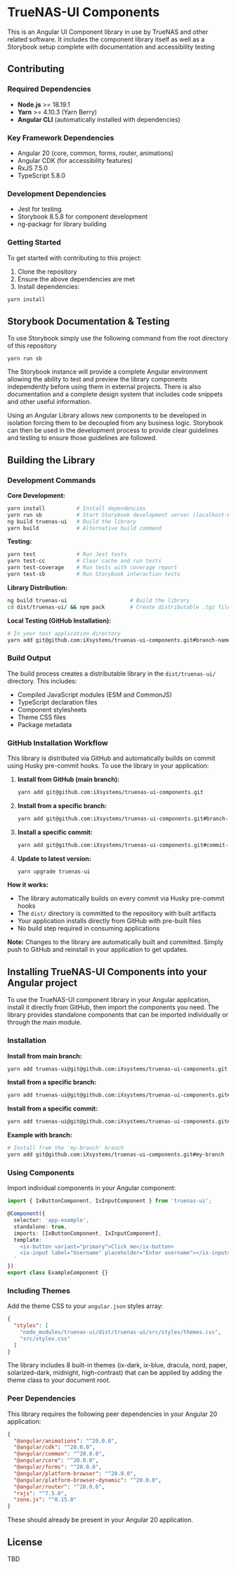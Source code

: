 # TrueNAS-UI Components

This is an Angular UI Component library in use by TrueNAS and other related software. It includes the component library itself as well as a Storybook setup complete with documentation and accessibility testing

## Contributing

### Required Dependencies

- **Node.js** >= 18.19.1
- **Yarn** >= 4.10.3 (Yarn Berry)
- **Angular CLI** (automatically installed with dependencies)

### Key Framework Dependencies

- Angular 20 (core, common, forms, router, animations)
- Angular CDK (for accessibility features)
- RxJS 7.5.0
- TypeScript 5.8.0

### Development Dependencies

- Jest for testing
- Storybook 8.5.8 for component development
- ng-packagr for library building

### Getting Started

To get started with contributing to this project:

1. Clone the repository
2. Ensure the above dependencies are met
3. Install dependencies:

```bash
yarn install
```

## Storybook Documentation & Testing

To use Storybook simply use the following command from the root directory of this repository

```
yarn run sb
```

The Storybook instance will provide a complete Angular environment allowing the ability to test and preview the library components independently before using them in external projects. There is also documentation and a complete design system that includes code snippets and other useful information.

Using an Angular Library allows new components to be developed in isolation forcing them to be decoupled from any business logic. Storybook can then be used in the development process to provide clear guidelines and testing to ensure those guidelines are followed.

## Building the Library

### Development Commands

**Core Development:**
```bash
yarn install          # Install dependencies
yarn run sb           # Start Storybook development server (localhost:6006)
ng build truenas-ui   # Build the library
yarn build            # Alternative build command
```

**Testing:**
```bash
yarn test             # Run Jest tests
yarn test-cc          # Clear cache and run tests
yarn test-coverage    # Run tests with coverage report
yarn test-sb          # Run Storybook interaction tests
```

**Library Distribution:**
```bash
ng build truenas-ui                    # Build the library
cd dist/truenas-ui/ && npm pack        # Create distributable .tgz file
```

**Local Testing (GitHub Installation):**
```bash
# In your test application directory
yarn add git@github.com:iXsystems/truenas-ui-components.git#branch-name
```

### Build Output

The build process creates a distributable library in the `dist/truenas-ui/` directory. This includes:

- Compiled JavaScript modules (ESM and CommonJS)
- TypeScript declaration files
- Component stylesheets
- Theme CSS files
- Package metadata

### GitHub Installation Workflow

This library is distributed via GitHub and automatically builds on commit using Husky pre-commit hooks. To use the library in your application:

1. **Install from GitHub (main branch):**
   ```bash
   yarn add git@github.com:iXsystems/truenas-ui-components.git
   ```

2. **Install from a specific branch:**
   ```bash
   yarn add git@github.com:iXsystems/truenas-ui-components.git#branch-name
   ```

3. **Install a specific commit:**
   ```bash
   yarn add git@github.com:iXsystems/truenas-ui-components.git#commit-hash
   ```

4. **Update to latest version:**
   ```bash
   yarn upgrade truenas-ui
   ```

**How it works:**
- The library automatically builds on every commit via Husky pre-commit hooks
- The `dist/` directory is committed to the repository with built artifacts
- Your application installs directly from GitHub with pre-built files
- No build step required in consuming applications

**Note:** Changes to the library are automatically built and committed. Simply push to GitHub and reinstall in your application to get updates.

## Installing TrueNAS-UI Components into your Angular project

To use the TrueNAS-UI component library in your Angular application, install it directly from GitHub, then import the components you need. The library provides standalone components that can be imported individually or through the main module.

### Installation

**Install from main branch:**
```bash
yarn add truenas-ui@git@github.com:iXsystems/truenas-ui-components.git
```

**Install from a specific branch:**
```bash
yarn add truenas-ui@git@github.com:iXsystems/truenas-ui-components.git#branch-name
```

**Install from a specific commit:**
```bash
yarn add truenas-ui@git@github.com:iXsystems/truenas-ui-components.git#commit-hash
```

**Example with branch:**
```bash
# Install from the 'my-branch' branch
yarn add git@github.com:iXsystems/truenas-ui-components.git#my-branch
```

### Using Components
Import individual components in your Angular component:
```typescript
import { IxButtonComponent, IxInputComponent } from 'truenas-ui';

@Component({
  selector: 'app-example',
  standalone: true,
  imports: [IxButtonComponent, IxInputComponent],
  template: `
    <ix-button variant="primary">Click me</ix-button>
    <ix-input label="Username" placeholder="Enter username"></ix-input>
  `
})
export class ExampleComponent {}
```

### Including Themes
Add the theme CSS to your `angular.json` styles array:
```json
{
  "styles": [
    "node_modules/truenas-ui/dist/truenas-ui/src/styles/themes.css",
    "src/styles.css"
  ]
}
```

The library includes 8 built-in themes (ix-dark, ix-blue, dracula, nord, paper, solarized-dark, midnight, high-contrast) that can be applied by adding the theme class to your document root.

### Peer Dependencies

This library requires the following peer dependencies in your Angular 20 application:

```json
{
  "@angular/animations": "^20.0.0",
  "@angular/cdk": "^20.0.0",
  "@angular/common": "^20.0.0",
  "@angular/core": "^20.0.0",
  "@angular/forms": "^20.0.0",
  "@angular/platform-browser": "^20.0.0",
  "@angular/platform-browser-dynamic": "^20.0.0",
  "@angular/router": "^20.0.0",
  "rxjs": "^7.5.0",
  "zone.js": "^0.15.0"
}
```

These should already be present in your Angular 20 application.

## License

TBD
